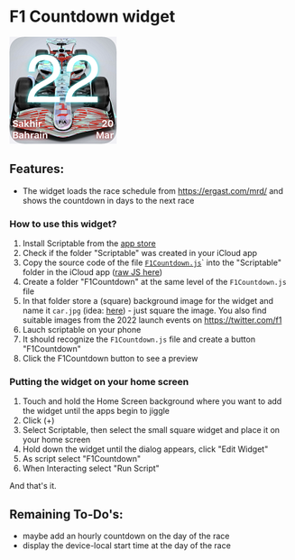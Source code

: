 
# F1 Countdown widget

![widget](https://github.com/Svalbard15/scriptable-widgets/blob/main/widget40.png "F1 Countdown widget")

## Features:

* The widget loads the race schedule from https://ergast.com/mrd/ and shows the countdown in days to the next race


### How to use this widget?

1. Install Scriptable from the [app store](https://apps.apple.com/us/app/scriptable/id1405459188)
1. Check if the folder "Scriptable" was created in your iCloud app
1. Copy the source code of the file [`F1Countdown.js`](/F1Countdown.js)` into the "Scriptable" folder in the iCloud app ([raw JS here](https://raw.githubusercontent.com/Svalbard15/scriptable-widgets/main/F1Countdown.js))
1. Create a folder "F1Countdown" at the same level of the `F1Countdown.js` file 
1. In that folder store a (square) background image for the widget and name it `car.jpg` (idea: [here](https://www.autosport.com/f1/news/f1-2022-cars-wont-bring-better-racing-overnight-fia/6630755/)) - just square the image. You also find suitable images from the 2022 launch events on https://twitter.com/f1
1. Lauch scriptable on your phone
1. It should recognize the `F1Countdown.js` file and create a button "F1Countdown"
1. Click the F1Countdown button to see a preview


### Putting the widget on your home screen

1. Touch and hold the Home Screen background where you want to add the widget until the apps begin to jiggle
1. Click (+)
1. Select Scriptable, then select the small square widget and place it on your home screen
1. Hold down the widget until the dialog appears, click "Edit Widget"
1. As script select "F1Countdown"
1. When Interacting select "Run Script"

And that's it. 



## Remaining To-Do's:
* maybe add an hourly countdown on the day of the race
* display the device-local start time at the day of the race
